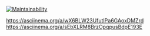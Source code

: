 [![Maintainability](https://api.codeclimate.com/v1/badges/2a82d62a8935d041c0ca/maintainability)](https://codeclimate.com/github/ANNALOZOVSKAYA/Metotology/maintainability)

https://asciinema.org/a/wX6BLW23UfutIPa6GAoxDMZrd
https://asciinema.org/a/sEbXLRM8BrzOpqpusBdpE193E
